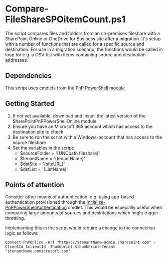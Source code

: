 # Compare-FileShareSPOitemCount.ps1
The script compares files and folders from an on-premises fileshare with a SharePoint Online or OneDrive for Business site after a migration.
It's setup with a number of functions that are called for a specific source and destination. For use in a migration scenario, the functions would be called in loop for e.g. a CSV-list with items containing source and destination addresses.

## Dependencies
This script uses cmdlets from the [PnP PowerShell module](https://github.com/pnp/PnP-PowerShell)
## Getting Started
1. If not yet available, download and install the latest version of the SharePointPnPPowerShellOnline module.
2. Ensure you have an Microsoft 365 account which has access to the destination site to check
3. Be sure to run the script with a Windows-account that has access to the source fileshare
4. Set the variables in the script:
   * $sourceFolder = '{UNCpath fileshare}'
   * $tenantName = '{tenantName}'
   * $dstSite = '{siteURL}'
   * $dstList = '{ListName}'

## Points of attention
Consider other means of authentication. e.g. using app-based authentication provisioned through the [Initialize-PnPPowerShellAuthentication](https://docs.microsoft.com/en-us/powershell/module/sharepoint-pnp/initialize-pnppowershellauthentication) cmdlet. This would be especially useful when comparing large amounts of sources and desintations which might trigger throttling.

Implementing this in the script would require a change to the connection logic as follows:

`Connect-PnPOnline -Url "https://$tenantName-admin.sharepoint.com" -ClientId $clientId -Thumbprint $thumbPrint-Tenant "$tenantName.onmicrosoft.com"`
